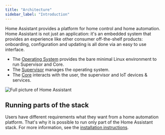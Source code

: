 ```yaml
---
title: "Architecture"
sidebar_label: "Introduction"
---
```


Home Assistant provides a platform for home control and home automation. Home Assistant is not just an application: it's an embedded system that provides an experience like other consumer off-the-shelf products: onboarding, configuration and updating is all done via an easy to use interface.

- The [Operating System](operating-system.md) provides the bare minimal Linux environment to run Supervisor and Core.
- The [Supervisor](supervisor.md) manages the operating system.
- The [Core](architecture/core.md) interacts with the user, the supervisor and IoT devices & services.

<img
  src='/img/en/architecture/full.svg'
  alt='Full picture of Home Assistant'
/>

## Running parts of the stack

Users have different requirements what they want from a home automation platform. That's why it is possible to run only part of the Home Assistant stack. For more information, see the [installation instructions](https://www.home-assistant.io/installation/).

